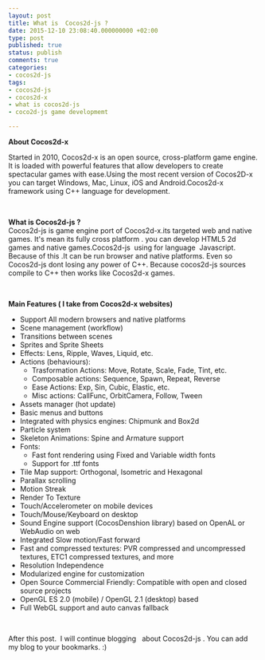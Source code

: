 ```yaml
---
layout: post
title: What is  Cocos2d-js ?
date: 2015-12-10 23:08:40.000000000 +02:00
type: post
published: true
status: publish
comments: true
categories:
- cocos2d-js
tags:
- cocos2d-js
- cocos2d-x
- what is cocos2d-js
- coco2d-js game developmemt

---
```

<p><strong>About Cocos2d-x</strong></p>
<p>Started in 2010, Cocos2d-x is an open source, cross-platform game engine. It is loaded with powerful features that allow developers to create spectacular games with ease.Using the most recent version of Cocos2D-x you can target Windows, Mac, Linux, iOS and Android.Cocos2d-x framework using C++ language for development.</p>
<p>&nbsp;</p>
<p><strong>What is Cocos2d-js ?</strong><br />
Cocos2d-js is game engine port of Cocos2d-x.its targeted web and native games. It's mean its fully cross platform . you can develop HTML5 2d games and native games.Cocos2d-js  using for language  Javascript. Because of this .It can be run browser and native platforms. Even so Cocos2d-js dont losing any power of C++. Because cocos2d-js sources compile to C++ then works like Cocos2d-x games.</p>
<p>&nbsp;</p>
<p><strong>Main Features ( I take from Cocos2d-x websites)</strong></p>
<ul>
<li>Support All modern browsers and native platforms</li>
<li>Scene management (workflow)</li>
<li>Transitions between scenes</li>
<li>Sprites and Sprite Sheets</li>
<li>Effects: Lens, Ripple, Waves, Liquid, etc.</li>
<li>Actions (behaviours):
<ul>
<li>Trasformation Actions: Move, Rotate, Scale, Fade, Tint, etc.</li>
<li>Composable actions: Sequence, Spawn, Repeat, Reverse</li>
<li>Ease Actions: Exp, Sin, Cubic, Elastic, etc.</li>
<li>Misc actions: CallFunc, OrbitCamera, Follow, Tween</li>
</ul>
</li>
<li>Assets manager (hot update)</li>
<li>Basic menus and buttons</li>
<li>Integrated with physics engines: Chipmunk and Box2d</li>
<li>Particle system</li>
<li>Skeleton Animations: Spine and Armature support</li>
<li>Fonts:
<ul>
<li>Fast font rendering using Fixed and Variable width fonts</li>
<li>Support for .ttf fonts</li>
</ul>
</li>
<li>Tile Map support: Orthogonal, Isometric and Hexagonal</li>
<li>Parallax scrolling</li>
<li>Motion Streak</li>
<li>Render To Texture</li>
<li>Touch/Accelerometer on mobile devices</li>
<li>Touch/Mouse/Keyboard on desktop</li>
<li>Sound Engine support (CocosDenshion library) based on OpenAL or WebAudio on web</li>
<li>Integrated Slow motion/Fast forward</li>
<li>Fast and compressed textures: PVR compressed and uncompressed textures, ETC1 compressed textures, and more</li>
<li>Resolution Independence</li>
<li>Modularized engine for customization</li>
<li>Open Source Commercial Friendly: Compatible with open and closed source projects</li>
<li>OpenGL ES 2.0 (mobile) / OpenGL 2.1 (desktop) based</li>
<li>Full WebGL support and auto canvas fallback</li>
</ul>
<p>&nbsp;</p>
<p>After this post.  I will continue blogging   about Cocos2d-js . You can add my blog to your bookmarks. :)</p>
<p>&nbsp;</p>
